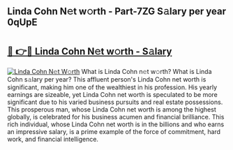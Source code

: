 ## Linda Cohn N𝚎t w𝚘rth - Part-7ZG S𝚊lary per year 0qUpE

# <h2><a href="http://gc28db.nevu.top/?p=Linda+Cohn">🔗 👉🔴 Linda Cohn N𝚎t w𝚘rth - S𝚊lary</a></h2>

[![Linda Cohn N𝚎t W𝚘rth](https://i.imgur.com/Oavwk0R.jpeg)](http://gc28db.nevu.top/?p=Linda+Cohn)
What is Linda Cohn n𝚎t w𝚘rth? What is Linda Cohn s𝚊lary per year?
This affluent person's Linda Cohn net worth is significant, making him one of the wealthiest in his profession. His yearly earnings are sizeable, yet Linda Cohn net worth is speculated to be more significant due to his varied business pursuits and real estate possessions. This prosperous man, whose Linda Cohn net worth is among the highest globally, is celebrated for his business acumen and financial brilliance. This rich individual, whose Linda Cohn net worth is in the billions and who earns an impressive salary, is a prime example of the force of commitment, hard work, and financial intelligence.
